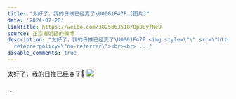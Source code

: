 ```yaml
---
title: "太好了，我的日推已经变了\U0001F47F [图片]"
date: '2024-07-28'
linkTitle: https://weibo.com/3825863518/OpDEyfNe9
source: 正宗毒奶菇的微博
description: "太好了，我的日推已经变了\U0001F47F <img style=\"\" src=\"https://tvax2.sinaimg.cn/large/e40a0b5egy1hs3p4vcg5zj20zo256kjl.jpg\"
  referrerpolicy=\"no-referrer\"><br><br> ..."
disable_comments: true
---
```

太好了，我的日推已经变了👿 <img style="" src="https://tvax2.sinaimg.cn/large/e40a0b5egy1hs3p4vcg5zj20zo256kjl.jpg" referrerpolicy="no-referrer"><br><br> ...